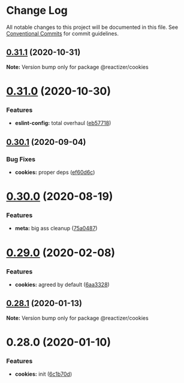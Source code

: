 # Change Log

All notable changes to this project will be documented in this file.
See [Conventional Commits](https://conventionalcommits.org) for commit guidelines.

## [0.31.1](https://github.com/oreqizer/reactizer/compare/@reactizer/cookies@0.31.0...@reactizer/cookies@0.31.1) (2020-10-31)

**Note:** Version bump only for package @reactizer/cookies





# [0.31.0](https://github.com/oreqizer/reactizer/compare/@reactizer/cookies@0.30.1...@reactizer/cookies@0.31.0) (2020-10-30)


### Features

* **eslint-config:** total overhaul ([eb57718](https://github.com/oreqizer/reactizer/commit/eb5771873dc654f0ccaf31c394fdbfa18bc5a0d2))





## [0.30.1](https://github.com/oreqizer/reactizer/compare/@reactizer/cookies@0.30.0...@reactizer/cookies@0.30.1) (2020-09-04)


### Bug Fixes

* **cookies:** proper deps ([ef60d6c](https://github.com/oreqizer/reactizer/commit/ef60d6c2d63d46686901cccd9b3580e23dc45459))





# [0.30.0](https://github.com/oreqizer/reactizer/compare/@reactizer/cookies@0.29.0...@reactizer/cookies@0.30.0) (2020-08-19)


### Features

* **meta:** big ass cleanup ([75a0487](https://github.com/oreqizer/reactizer/commit/75a0487ef0a281647912a893982ecd380b953b7b))





# [0.29.0](https://github.com/oreqizer/reactizer/compare/@reactizer/cookies@0.28.1...@reactizer/cookies@0.29.0) (2020-02-08)


### Features

* **cookies:** agreed by default ([6aa3328](https://github.com/oreqizer/reactizer/commit/6aa3328c057bf294c3c27f04a8d83d8715963945))





## [0.28.1](https://github.com/oreqizer/reactizer/compare/@reactizer/cookies@0.28.0...@reactizer/cookies@0.28.1) (2020-01-13)

**Note:** Version bump only for package @reactizer/cookies





# 0.28.0 (2020-01-10)


### Features

* **cookies:** init ([6c1b70d](https://github.com/oreqizer/reactizer/commit/6c1b70dd5025d84d72af30e3d87ed804306b9a00))
